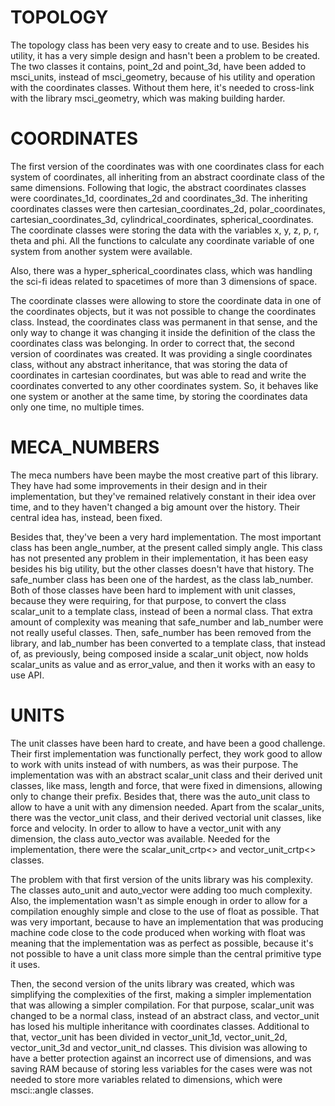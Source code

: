 # TOPOLOGY
The topology class has been very easy to create and to use. Besides his utility, it has a very simple design and hasn't been a problem to be created. The two classes it contains, point_2d and point_3d, have been added to msci_units, instead of msci_geometry, because of his utility and operation with the coordinates classes. Without them here, it's needed to cross-link with the library msci_geometry, which was making building harder.

# COORDINATES
The first version of the coordinates was with one coordinates class for each system of coordinates, all inheriting from an abstract coordinate class of the same dimensions. Following that logic, the abstract coordinates classes were coordinates_1d, coordinates_2d and coordinates_3d. The inheriting coordinates classes were then cartesian_coordinates_2d, polar_coordinates, cartesian_coordinates_3d, cylindrical_coordinates, spherical_coordinates. The coordinate classes were storing the data with the variables x, y, z, p, r, theta and phi. All the functions to calculate any coordinate variable of one system from another system were available.

Also, there was a hyper_spherical_coordinates class, which was handling the sci-fi ideas related to spacetimes of more than 3 dimensions of space.

The coordinate classes were allowing to store the coordinate data in one of the coordinates objects, but it was not possible to change the coordinates class. Instead, the coordinates class was permanent in that sense, and the only way to change it was changing it inside the definition of the class the coordinates class was belonging. In order to correct that, the second version of coordinates was created. It was providing a single coordinates class, without any abstract inheritance, that was storing the data of coordinates in cartesian coordinates, but was able to read and write the coordinates converted to any other coordinates system. So, it behaves like one system or another at the same time, by storing the coordinates data only one time, no multiple times.

# MECA_NUMBERS
The meca numbers have been maybe the most creative part of this library. They have had some improvements in their design and in their implementation, but they've remained relatively constant in their idea over time, and to they haven't changed a big amount over the history. Their central idea has, instead, been fixed.

Besides that, they've been a very hard implementation. The most important class has been angle_number, at the present called simply angle. This class has not presented any problem in their implementation, it has been easy besides his big utility, but the other classes doesn't have that history. The safe_number class has been one of the hardest, as the class lab_number. Both of those classes have been hard to implement with unit classes, because they were requiring, for that purpose, to convert the class scalar_unit to a template class, instead of been a normal class. That extra amount of complexity was meaning that safe_number and lab_number were not really useful classes. Then, safe_number has been removed from the library, and lab_number has been converted to a template class, that instead of, as previously, being composed inside a scalar_unit object, now holds scalar_units as value and as error_value, and then it works with an easy to use API.

# UNITS
The unit classes have been hard to create, and have been a good challenge. Their first implementation was functionally perfect, they work good to allow to work with units instead of with numbers, as was their purpose. The implementation was with an abstract scalar_unit class and their derived unit classes, like mass, length and force, that were fixed in dimensions, allowing only to change their prefix. Besides that, there was the auto_unit class to allow to have a unit with any dimension needed. Apart from the scalar_units, there was the vector_unit class, and their derived vectorial unit classes, like force and velocity. In order to allow to have a vector_unit with any dimension, the class auto_vector was available. Needed for the implementation, there were the scalar_unit_crtp<> and vector_unit_crtp<> classes.

The problem with that first version of the units library was his complexity. The classes auto_unit and auto_vector were adding too much complexity. Also, the implementation wasn't as simple enough in order to allow for a compilation enoughly simple and close to the use of float as possible. That was very important, because to have an implementation that was producing machine code close to the code produced when working with float was meaning that the implementation was as perfect as possible, because it's not possible to have a unit class more simple than the central primitive type it uses.

Then, the second version of the units library was created, which was simplifying the complexities of the first, making a simpler implementation that was allowing a simpler compilation. For that purpose, scalar_unit was changed to be a normal class, instead of an abstract class, and vector_unit has losed his multiple inheritance with coordinates classes. Additional to that, vector_unit has been divided in vector_unit_1d, vector_unit_2d, vector_unit_3d and vector_unit_nd classes. This division was allowing to have a better protection against an incorrect use of dimensions, and was saving RAM because of storing less variables for the cases were was not needed to store more variables related to dimensions, which were msci::angle classes.
